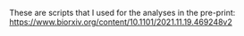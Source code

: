These are scripts that I used for the analyses in the pre-print: https://www.biorxiv.org/content/10.1101/2021.11.19.469248v2 
